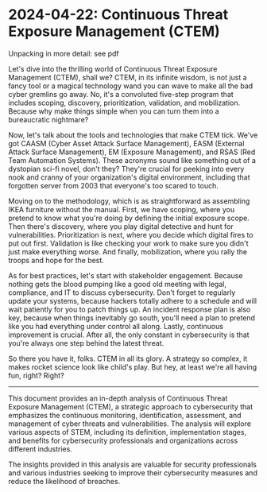 # 2024-04-22: Continuous Threat Exposure Management (CTEM)

Unpacking in more detail: see pdf

Let's dive into the thrilling world of Continuous Threat Exposure Management (CTEM), shall we? CTEM, in its infinite wisdom, is not just a fancy tool or a magical technology wand you can wave to make all the bad cyber gremlins go away. No, it's a convoluted five-step program that includes scoping, discovery, prioritization, validation, and mobilization. Because why make things simple when you can turn them into a bureaucratic nightmare?

Now, let's talk about the tools and technologies that make CTEM tick. We've got CAASM (Cyber Asset Attack Surface Management), EASM (External Attack Surface Management), EM (Exposure Management), and RSAS (Red Team Automation Systems). These acronyms sound like something out of a dystopian sci-fi novel, don't they? They're crucial for peeking into every nook and cranny of your organization's digital environment, including that forgotten server from 2003 that everyone's too scared to touch.

Moving on to the methodology, which is as straightforward as assembling IKEA furniture without the manual. First, we have scoping, where you pretend to know what you're doing by defining the initial exposure scope. Then there's discovery, where you play digital detective and hunt for vulnerabilities. Prioritization is next, where you decide which digital fires to put out first. Validation is like checking your work to make sure you didn't just make everything worse. And finally, mobilization, where you rally the troops and hope for the best.

As for best practices, let's start with stakeholder engagement. Because nothing gets the blood pumping like a good old meeting with legal, compliance, and IT to discuss cybersecurity. Don't forget to regularly update your systems, because hackers totally adhere to a schedule and will wait patiently for you to patch things up. An incident response plan is also key, because when things inevitably go south, you'll need a plan to pretend like you had everything under control all along. Lastly, continuous improvement is crucial. After all, the only constant in cybersecurity is that you're always one step behind the latest threat.

So there you have it, folks. CTEM in all its glory. A strategy so complex, it makes rocket science look like child's play. But hey, at least we're all having fun, right? Right?

-----

This document provides an in-depth analysis of Continuous Threat Exposure Management (CTEM), a strategic approach to cybersecurity that emphasizes the continuous monitoring, identification, assessment, and management of cyber threats and vulnerabilities. The analysis will explore various aspects of STEM, including its definition, implementation stages, and benefits for cybersecurity professionals and organizations across different industries.

The insights provided in this analysis are valuable for security professionals and various industries seeking to improve their cybersecurity measures and reduce the likelihood of breaches.
